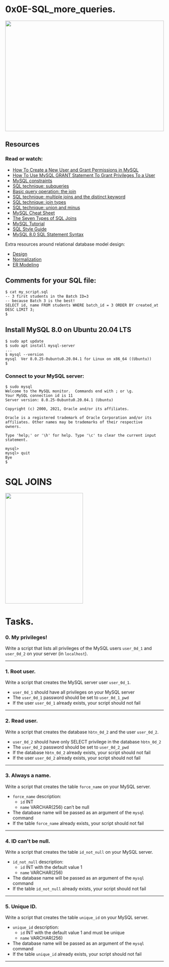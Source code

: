 # 0x0E-SQL_more_queries.
<img width="100%" height = "350px" src="https://tecnologiaenvivo.com/wp-content/uploads/2016/03/mysql-logo900.jpg" />

## Resources
### Read or watch:
- [How To Create a New User and Grant Permissions in MySQL](https://www.digitalocean.com/community/tutorials/how-to-create-a-new-user-and-grant-permissions-in-mysql)
- [How To Use MySQL GRANT Statement To Grant Privileges To a User](https://www.mysqltutorial.org/mysql-grant.aspx)
- [MySQL constraints](https://zetcode.com/mysql/constraints/)
- [SQL technique: subqueries](https://web.csulb.edu/colleges/coe/cecs/dbdesign/dbdesign.php?page=sql/subqueries.php)
- [Basic query operation: the join](https://web.csulb.edu/colleges/coe/cecs/dbdesign/dbdesign.php?page=sql/join.php)
- [SQL technique: multiple joins and the distinct keyword](https://web.csulb.edu/colleges/coe/cecs/dbdesign/dbdesign.php?page=sql/multijoin.php)
- [SQL technique: join types](https://web.csulb.edu/colleges/coe/cecs/dbdesign/dbdesign.php?page=sql/jointypes.php)
- [SQL technique: union and minus](https://web.csulb.edu/colleges/coe/cecs/dbdesign/dbdesign.php?page=sql/setops.php)
- [MySQL Cheat Sheet](https://intellipaat.com/mediaFiles/2019/02/SQL-Commands-Cheat-Sheet.pdf)
- [The Seven Types of SQL Joins](https://tableplus.com/blog/2018/09/a-beginners-guide-to-seven-types-of-sql-joins.html)
- [MySQL Tutorial](https://www.youtube.com/watch?v=yPu6qV5byu4)
- [SQL Style Guide](https://www.sqlstyle.guide/)
- [MySQL 8.0 SQL Statement Syntax](https://dev.mysql.com/doc/refman/8.0/en/sql-statements.html)

Extra resources around relational database model design:
- [Design](https://www.guru99.com/database-design.html)
- [Normalization](https://www.guru99.com/database-normalization.html)
- [ER Modeling](https://www.guru99.com/er-modeling.html)

## Comments for your SQL file:
```
$ cat my_script.sql
-- 3 first students in the Batch ID=3
-- because Batch 3 is the best!
SELECT id, name FROM students WHERE batch_id = 3 ORDER BY created_at DESC LIMIT 3;
$
```

## Install MySQL 8.0 on Ubuntu 20.04 LTS
```
$ sudo apt update
$ sudo apt install mysql-server
...
$ mysql --version
mysql  Ver 8.0.25-0ubuntu0.20.04.1 for Linux on x86_64 ((Ubuntu))
$
```
### Connect to your MySQL server:
```
$ sudo mysql
Welcome to the MySQL monitor.  Commands end with ; or \g.
Your MySQL connection id is 11
Server version: 8.0.25-0ubuntu0.20.04.1 (Ubuntu)

Copyright (c) 2000, 2021, Oracle and/or its affiliates.

Oracle is a registered trademark of Oracle Corporation and/or its
affiliates. Other names may be trademarks of their respective
owners.

Type 'help;' or '\h' for help. Type '\c' to clear the current input statement.

mysql>
mysql> quit
Bye
$
```
# SQL JOINS
<img width="70%" height = "350px" src="http://1.bp.blogspot.com/-SXvf5dWHKKw/Vq0B98oVepI/AAAAAAAA6OU/4wyG1NuJehQ/s1600/450_1000%2B%25281%2529.jpg" />

# Tasks.

### 0. My privileges!
Write a script that lists all privileges of the MySQL users `user_0d_1` and `user_0d_2` on your server (in `localhost`).

---
### 1. Root user.
Write a script that creates the MySQL server user `user_0d_1`.
  - `user_0d_1` should have all privileges on your MySQL server
  - The `user_0d_1` password should be set to `user_0d_1_pwd`
  - If the user `user_0d_1` already exists, your script should not fail
---

### 2. Read user.
Write a script that creates the database `hbtn_0d_2` and the user `user_0d_2`.
  - `user_0d_2` should have only SELECT privilege in the database `hbtn_0d_2`
  - The `user_0d_2` password should be set to `user_0d_2_pwd`
  - If the database `hbtn_0d_2` already exists, your script should not fail
  - If the user `user_0d_2` already exists, your script should not fail
---

### 3. Always a name.
Write a script that creates the table `force_name` on your MySQL server.
  - `force_name` description:
    - `id` INT
    - `name` VARCHAR(256) can’t be null
  - The database name will be passed as an argument of the `mysql` command
  - If the table `force_name` already exists, your script should not fail
---

### 4. ID can't be null.
Write a script that creates the table `id_not_null` on your MySQL server.
  - `id_not_null` description:
    - `id` INT with the default value 1
    - `name` VARCHAR(256)
  - The database name will be passed as an argument of the `mysql` command
  - If the table `id_not_null` already exists, your script should not fail
---

### 5. Unique ID.
Write a script that creates the table `unique_id` on your MySQL server.
  - `unique_id` description:
    - `id` INT with the default value 1 and must be unique
    - `name` VARCHAR(256)
  - The database name will be passed as an argument of the `mysql` command
  - If the table `unique_id` already exists, your script should not fail
---

